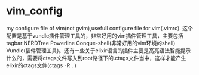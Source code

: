 # vim_config
my configure file of vim(not gvim),usefull  configure file for vim(.vimrc).
这个配置是基于vundle插件管理工具的，非常好用的vim插件管理工具，主要包括tagbar NERDTree Powerline Conque-shell(非常好用的vim环境的shell) Vundle(插件管理工具)。还有一些关于elixir语言的插件主要是高亮语法智能提示什么的，需要将ctags文件写入到root路径下的.ctags文件当中，这样才能产生elixir的ctags文件(ctags -R . )
